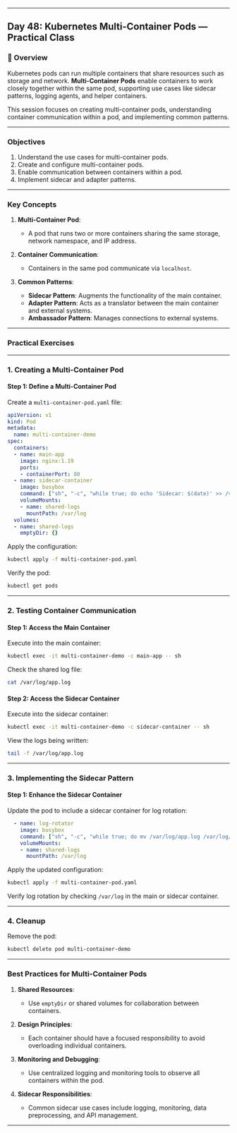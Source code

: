 ﻿---

## Day 48: Kubernetes Multi-Container Pods — Practical Class

### 📘 Overview

Kubernetes pods can run multiple containers that share resources such as storage and network. **Multi-Container Pods** enable containers to work closely together within the same pod, supporting use cases like sidecar patterns, logging agents, and helper containers.

This session focuses on creating multi-container pods, understanding container communication within a pod, and implementing common patterns.

---

### Objectives

1. Understand the use cases for multi-container pods.
2. Create and configure multi-container pods.
3. Enable communication between containers within a pod.
4. Implement sidecar and adapter patterns.

---

### Key Concepts

1. **Multi-Container Pod**:
   - A pod that runs two or more containers sharing the same storage, network namespace, and IP address.

2. **Container Communication**:
   - Containers in the same pod communicate via `localhost`.

3. **Common Patterns**:
   - **Sidecar Pattern**: Augments the functionality of the main container.
   - **Adapter Pattern**: Acts as a translator between the main container and external systems.
   - **Ambassador Pattern**: Manages connections to external systems.

---

### Practical Exercises

---

### 1. Creating a Multi-Container Pod

#### Step 1: Define a Multi-Container Pod
Create a `multi-container-pod.yaml` file:
```yaml
apiVersion: v1
kind: Pod
metadata:
  name: multi-container-demo
spec:
  containers:
  - name: main-app
    image: nginx:1.19
    ports:
    - containerPort: 80
  - name: sidecar-container
    image: busybox
    command: ["sh", "-c", "while true; do echo 'Sidecar: $(date)' >> /var/log/app.log; sleep 5; done"]
    volumeMounts:
    - name: shared-logs
      mountPath: /var/log
  volumes:
  - name: shared-logs
    emptyDir: {}
```

Apply the configuration:
```bash
kubectl apply -f multi-container-pod.yaml
```

Verify the pod:
```bash
kubectl get pods
```

---

### 2. Testing Container Communication

#### Step 1: Access the Main Container
Execute into the main container:
```bash
kubectl exec -it multi-container-demo -c main-app -- sh
```

Check the shared log file:
```bash
cat /var/log/app.log
```

#### Step 2: Access the Sidecar Container
Execute into the sidecar container:
```bash
kubectl exec -it multi-container-demo -c sidecar-container -- sh
```

View the logs being written:
```bash
tail -f /var/log/app.log
```

---

### 3. Implementing the Sidecar Pattern

#### Step 1: Enhance the Sidecar Container
Update the pod to include a sidecar container for log rotation:
```yaml
  - name: log-rotator
    image: busybox
    command: ["sh", "-c", "while true; do mv /var/log/app.log /var/log/app-$(date +%s).log; sleep 60; done"]
    volumeMounts:
    - name: shared-logs
      mountPath: /var/log
```

Apply the updated configuration:
```bash
kubectl apply -f multi-container-pod.yaml
```

Verify log rotation by checking `/var/log` in the main or sidecar container.

---

### 4. Cleanup

Remove the pod:
```bash
kubectl delete pod multi-container-demo
```

---

### Best Practices for Multi-Container Pods

1. **Shared Resources**:
   - Use `emptyDir` or shared volumes for collaboration between containers.

2. **Design Principles**:
   - Each container should have a focused responsibility to avoid overloading individual containers.

3. **Monitoring and Debugging**:
   - Use centralized logging and monitoring tools to observe all containers within the pod.

4. **Sidecar Responsibilities**:
   - Common sidecar use cases include logging, monitoring, data preprocessing, and API management.

---
